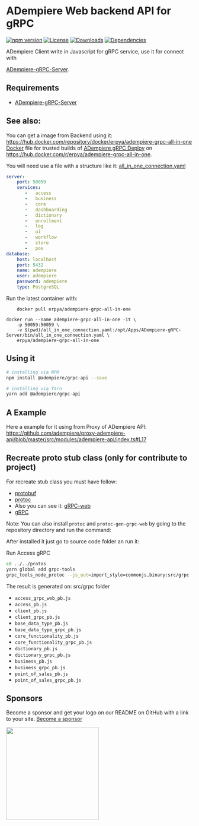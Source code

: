 # ADempiere Web backend API for gRPC
[![npm version](https://img.shields.io/npm/v/@adempiere/grpc-api.svg)](https://www.npmjs.com/package/@adempiere/grpc-api)
[![License](https://img.shields.io/npm/l/@adempiere/grpc-api.svg)](https://github.com/erpcya/adempiere-web-store/blob/master/LICENSE)
[![Downloads](https://img.shields.io/npm/dm/@adempiere/grpc-api.svg)](https://www.npmjs.com/package/@adempiere/grpc-api)
[![Dependencies](https://img.shields.io/librariesio/github/erpcya/grpc-api.svg)](https://www.npmjs.com/package/@adempiere/grpc-api)

ADempiere Client write in Javascript for gRPC service, use it for connect with

[ADempiere-gRPC-Server](https://github.com/erpcya/adempiere-gRPC-Server).
## Requirements
- [ADempiere-gRPC-Server](https://github.com/erpcya/adempiere-gRPC-Server)

## See also:
You can get a image from Backend using it: https://hub.docker.com/repository/docker/erpya/adempiere-grpc-all-in-one
[Docker](https://www.docker.io/) file for trusted builds of [ADempiere gRPC Deploy](http://erpya.com/) on https://hub.docker.com/r/erpya/adempiere-grpc-all-in-one.

You will need use a file with a structure like it: [all_in_one_connection.yaml](all_in_one_connection.yaml)

```yaml
server:
    port: 50059
    services:
       -   access
       -   business
       -   core
       -   dashboarding
       -   dictionary
       -   enrollment
       -   log
       -   ui
       -   workflow
       -   store
       -   pos
database:
    host: localhost
    port: 5432
    name: adempiere
    user: adempiere
    password: adempiere
    type: PostgreSQL
```

Run the latest container with:
```shell
    docker pull erpya/adempiere-grpc-all-in-one
```

```shell
docker run --name adempiere-grpc-all-in-one -it \
	-p 50059:50059 \
	-v $(pwd)/all_in_one_connection.yaml:/opt/Apps/ADempiere-gRPC-Server/bin/all_in_one_connection.yaml \
	erpya/adempiere-grpc-all-in-one
```
## Using it

``` bash
# installing via NPM
npm install @adempiere/grpc-api --save
```
``` bash
# installing via Yarn
yarn add @adempiere/grpc-api
```

## A Example
Here a example for it using from Proxy of ADempiere API: https://github.com/adempiere/proxy-adempiere-api/blob/master/src/modules/adempiere-api/index.ts#L17

## Recreate proto stub class (only for contribute to project)
For recreate stub class you must have follow:
- [protobuf](https://github.com/protocolbuffers/protobuf/releases)
- [protoc](https://github.com/grpc/grpc-web/releases)
- Also you can see it: [gRPC-web](https://github.com/grpc/grpc-web)
- [gRPC](https://grpc.io/docs/tutorials/basic/web.html)

Note: You can also install `protoc` and `protoc-gen-grpc-web` by going to the repository directory and run the command:

After installed it just go to source code folder an run it:

Run Access gRPC
```sh
cd ../../protos
yarn global add grpc-tools
grpc_tools_node_protoc --js_out=import_style=commonjs,binary:src/grpc --grpc_out=src/grpc --plugin=protoc-gen-grpc=`which grpc_tools_node_protoc_plugin` proto/access.proto proto/client.proto proto/base_data_type.proto proto/core_functionality.proto proto/dictionary.proto proto/business.proto proto/point_of_sales.proto
```

The result is generated on: src/grpc folder
- `access_grpc_web_pb.js`
- `access_pb.js`
- `client_pb.js`
- `client_grpc_pb.js`
- `base_data_type_pb.js`
- `base_data_type_grpc_pb.js`
- `core_functionality_pb.js`
- `core_functionality_grpc_pb.js`
- `dictionary_pb.js`
- `dictionary_grpc_pb.js`
- `business_pb.js`
- `business_grpc_pb.js`
- `point_of_sales_pb.js`
- `point_of_sales_grpc_pb.js`

## Sponsors

Become a sponsor and get your logo on our README on GitHub with a link to your site. [Become a sponsor](https://www.paypal.com/paypalme/YamelSenih)

<a href="http://erpya.com/"><img width="250px" src="https://erpya.com/wp-content/uploads/2017/11/ERP-logotipo-H-color.png" /></a>
